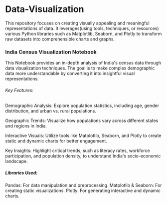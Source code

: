 # Data-Visualization
This repository focuses on creating visually appealing and meaningful representations of data. It leverages(using tools, techniques, or resources) various Python libraries such as Matplotlib, Seaborn, and Plotly to transform raw datasets into comprehensible charts and graphs.

### India Census Visualization Notebook
This Notebook provides an in-depth analysis of India's census data through data visualization techniques. The goal is to make complex demographic data more understandable by converting it into insightful visual representations.
###### Key Features:
Demographic Analysis:
Explore population statistics, including age, gender distribution, and urban vs. rural populations.

Geographic Trends:
Visualize how populations vary across different states and regions in India.

Interactive Visuals:
Utilize tools like Matplotlib, Seaborn, and Plotly to create static and dynamic charts for better engagement.

Key Insights:
Highlight critical trends, such as literacy rates, workforce participation, and population density, to understand India's socio-economic landscape.

##### Libraries Used:
Pandas: For data manipulation and preprocessing.
Matplotlib & Seaborn: For creating static visualizations.
Plotly: For generating interactive and dynamic charts.

